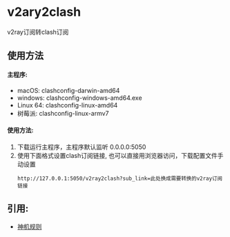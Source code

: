 # v2ary2clash
v2ray订阅转clash订阅
## 使用方法
#### 主程序:
* macOS:    clashconfig-darwin-amd64
* windows:  clashconfig-windows-amd64.exe
* Linux 64: clashconfig-linux-amd64
* 树莓派:    clashconfig-linux-armv7
#### 使用方法:
1. 下载运行主程序，主程序默认监听 0.0.0.0:5050
2. 使用下面格式设置clash订阅链接, 也可以直接用浏览器访问，下载配置文件手动设置
    ```
    http://127.0.0.1:5050/v2ray2clash?sub_link=此处换成需要转换的v2ray订阅链接
    ```
## 引用:
- [神机规则](https://github.com/ConnersHua/Profiles)
